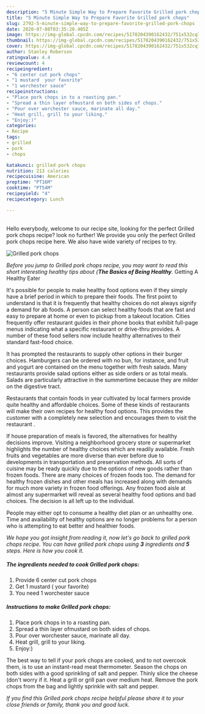 ```yaml
---
description: "5 Minute Simple Way to Prepare Favorite Grilled pork chops"
title: "5 Minute Simple Way to Prepare Favorite Grilled pork chops"
slug: 2792-5-minute-simple-way-to-prepare-favorite-grilled-pork-chops
date: 2020-07-08T03:35:20.405Z
image: https://img-global.cpcdn.com/recipes/5178204390162432/751x532cq70/grilled-pork-chops-recipe-main-photo.jpg
thumbnail: https://img-global.cpcdn.com/recipes/5178204390162432/751x532cq70/grilled-pork-chops-recipe-main-photo.jpg
cover: https://img-global.cpcdn.com/recipes/5178204390162432/751x532cq70/grilled-pork-chops-recipe-main-photo.jpg
author: Stanley Roberson
ratingvalue: 4.4
reviewcount: 4
recipeingredient:
- "6 center cut pork chops"
- "1 mustard  your favorite"
- "1 worchester sauce"
recipeinstructions:
- "Place pork chops in to a roasting pan."
- "Spread a thin layer ofmustard on both sides of chops."
- "Pour over worchester sauce, marinate all day."
- "Heat grill, grill to your liking."
- "Enjoy:)"
categories:
- Recipe
tags:
- grilled
- pork
- chops

katakunci: grilled pork chops 
nutrition: 213 calories
recipecuisine: American
preptime: "PT16M"
cooktime: "PT54M"
recipeyield: "4"
recipecategory: Lunch

---
```

<br>
Hello everybody, welcome to our recipe site, looking for the perfect Grilled pork chops recipe? look no further! We provide you only the perfect Grilled pork chops recipe here. We also have wide variety of recipes to try.
<br>


![Grilled pork chops](https://img-global.cpcdn.com/recipes/5178204390162432/751x532cq70/grilled-pork-chops-recipe-main-photo.jpg)

<i>Before you jump to Grilled pork chops recipe, you may want to read this short interesting healthy tips about {<strong>The Basics of Being Healthy</strong>.</i>
Getting A Healthy Eater

It's possible for people to make healthy food options even if they simply have a brief period in which to prepare their foods. The first point to understand is that it is frequently that healthy choices do not always signify a demand for ab foods. A person can select healthy foods that are fast and easy to prepare at home or even to pickup from a takeout location. Cities frequently offer restaurant guides in their phone books that exhibit full-page menus indicating what a specific restaurant or drive-thru provides. A number of these food sellers now include healthy alternatives to their standard fast-food choice.

 It has prompted the restaurants to supply other options in their burger choices. Hamburgers can be ordered with no bun, for instance, and fruit and yogurt are contained on the menu together with fresh salads. Many restaurants provide salad options either as side orders or as total meals.  Salads are particularly attractive in the summertime because they are milder on the digestive tract.

Restaurants that contain foods in year cultivated by local farmers provide quite healthy and affordable choices. Some of these kinds of restaurants will make their own recipes for healthy food options.  This provides the customer with a completely new selection and encourages them to visit the restaurant .

If house preparation of meals is favored, the alternatives for healthy decisions improve. Visiting a neighborhood grocery store or supermarket highlights the number of healthy choices which are readily available. Fresh fruits and vegetables are more diverse than ever before due to developments in transportation and preservation methods.  All sorts of cuisine may be ready quickly due to the options of new goods rather than frozen foods. There are many choices of frozen foods too. The demand for healthy frozen dishes and other meals has increased along with demands for much more variety in frozen food offerings. Any frozen food aisle at almost any supermarket will reveal as several healthy food options and bad choices. The decision is all left up to the individual.

People may either opt to consume a healthy diet plan or an unhealthy one. Time and availability of healthy options are no longer problems for a person who is attempting to eat better and healthier foods.


<i>We hope you got insight from reading it, now let's go back to grilled pork chops recipe. You can have grilled pork chops using <strong>3</strong> ingredients and <strong>5</strong> steps. Here is how you cook it.
</i>

##### The ingredients needed to cook Grilled pork chops:

1. Provide 6 center cut pork chops
1. Get 1 mustard ( your favorite)
1. You need 1 worchester sauce


##### Instructions to make Grilled pork chops:

1. Place pork chops in to a roasting pan.
1. Spread a thin layer ofmustard on both sides of chops.
1. Pour over worchester sauce, marinate all day.
1. Heat grill, grill to your liking.
1. Enjoy:)


The best way to tell if your pork chops are cooked, and to not overcook them, is to use an instant-read meat thermometer. Season the chops on both sides with a good sprinkling of salt and pepper. Thinly slice the cheese (don&#39;t worry if it. Heat a grill or grill pan over medium heat. Remove the pork chops from the bag and lightly sprinkle with salt and pepper. 

<i>If you find this Grilled pork chops recipe helpful please share it to your close friends or family, thank you and good luck.</i>
